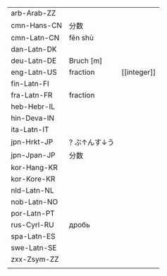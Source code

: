 | | | |
|-|-|-|
| arb-Arab-ZZ |  |  |
| cmn-Hans-CN | 分数 |  |
| cmn-Latn-CN | fēn shù |  |
| dan-Latn-DK |  |  |
| deu-Latn-DE | Bruch [m] |  |
| eng-Latn-US | fraction | [[integer]] |
| fin-Latn-FI |  |  |
| fra-Latn-FR | fraction |  |
| heb-Hebr-IL |  |  |
| hin-Deva-IN |  |  |
| ita-Latn-IT |  |  |
| jpn-Hrkt-JP | ? ぶ↑んす↓う |  |
| jpn-Jpan-JP | 分数 |  |
| kor-Hang-KR |  |  |
| kor-Kore-KR |  |  |
| nld-Latn-NL |  |  |
| nob-Latn-NO |  |  |
| por-Latn-PT |  |  |
| rus-Cyrl-RU | дробь |  |
| spa-Latn-ES |  |  |
| swe-Latn-SE |  |  |
| zxx-Zsym-ZZ |  |  |
|  |  |  |
